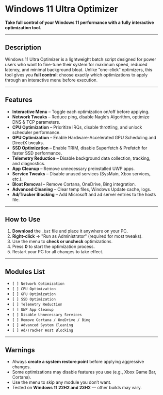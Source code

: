 # **Windows 11 Ultra Optimizer**

**Take full control of your Windows 11 performance with a fully interactive optimization tool.**

---

## **Description**

Windows 11 Ultra Optimizer is a lightweight batch script designed for power users who want to fine-tune their system for maximum speed, reduced latency, and minimal background bloat.
Unlike “one-click” optimizers, this tool gives you **full control**: choose exactly which optimizations to apply through an interactive menu before execution.

---

## **Features**

* **Interactive Menu** – Toggle each optimization on/off before applying.
* **Network Tweaks** – Reduce ping, disable Nagle’s Algorithm, optimize DNS & TCP parameters.
* **CPU Optimization** – Prioritize IRQs, disable throttling, and unlock scheduler performance.
* **GPU Optimization** – Enable Hardware-Accelerated GPU Scheduling and DirectX tweaks.
* **SSD Optimization** – Enable TRIM, disable Superfetch & Prefetch for faster SSD performance.
* **Telemetry Reduction** – Disable background data collection, tracking, and diagnostics.
* **App Cleanup** – Remove unnecessary preinstalled UWP apps.
* **Service Tweaks** – Disable unused services (SysMain, Xbox services, etc.).
* **Bloat Removal** – Remove Cortana, OneDrive, Bing integration.
* **Advanced Cleaning** – Clear temp files, Windows Update cache, logs.
* **Ad/Tracker Blocking** – Add Microsoft and ad server entries to the hosts file.

---

## **How to Use**

1. **Download** the `.bat` file and place it anywhere on your PC.
2. **Right-click** → "Run as Administrator" (required for most tweaks).
3. Use the menu to **check or uncheck** optimizations.
4. Press **0** to start the optimization process.
5. Restart your PC for all changes to take effect.

---

## **Modules List**

* `[ ] Network Optimization`
* `[ ] CPU Optimization`
* `[ ] GPU Optimization`
* `[ ] SSD Optimization`
* `[ ] Telemetry Reduction`
* `[ ] UWP App Cleanup`
* `[ ] Disable Unnecessary Services`
* `[ ] Remove Cortana / OneDrive / Bing`
* `[ ] Advanced System Cleaning`
* `[ ] Ad/Tracker Host Blocking`

---

## **Warnings**

* Always **create a system restore point** before applying aggressive changes.
* Some optimizations may disable features you use (e.g., Xbox Game Bar, Cortana).
* Use the menu to skip any module you don’t want.
* Tested on **Windows 11 22H2 and 23H2** — other builds may vary.
